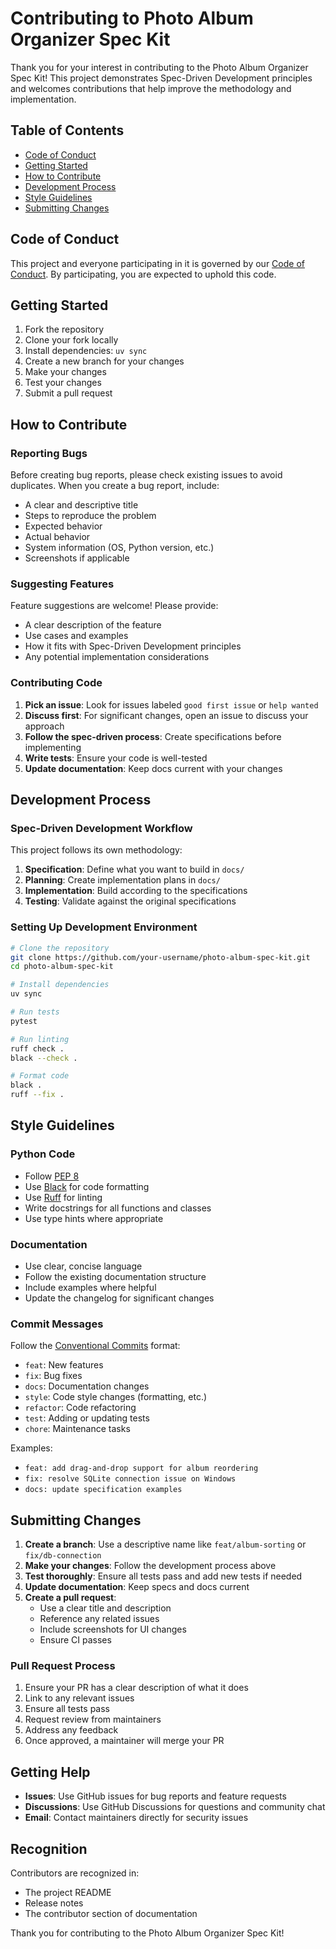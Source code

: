 # Contributing to Photo Album Organizer Spec Kit

Thank you for your interest in contributing to the Photo Album Organizer Spec Kit! This project demonstrates Spec-Driven Development principles and welcomes contributions that help improve the methodology and implementation.

## Table of Contents

- [Code of Conduct](#code-of-conduct)
- [Getting Started](#getting-started)
- [How to Contribute](#how-to-contribute)
- [Development Process](#development-process)
- [Style Guidelines](#style-guidelines)
- [Submitting Changes](#submitting-changes)

## Code of Conduct

This project and everyone participating in it is governed by our [Code of Conduct](CODE_OF_CONDUCT.md). By participating, you are expected to uphold this code.

## Getting Started

1. Fork the repository
2. Clone your fork locally
3. Install dependencies: `uv sync`
4. Create a new branch for your changes
5. Make your changes
6. Test your changes
7. Submit a pull request

## How to Contribute

### Reporting Bugs

Before creating bug reports, please check existing issues to avoid duplicates. When you create a bug report, include:

- A clear and descriptive title
- Steps to reproduce the problem
- Expected behavior
- Actual behavior
- System information (OS, Python version, etc.)
- Screenshots if applicable

### Suggesting Features

Feature suggestions are welcome! Please provide:

- A clear description of the feature
- Use cases and examples
- How it fits with Spec-Driven Development principles
- Any potential implementation considerations

### Contributing Code

1. **Pick an issue**: Look for issues labeled `good first issue` or `help wanted`
2. **Discuss first**: For significant changes, open an issue to discuss your approach
3. **Follow the spec-driven process**: Create specifications before implementing
4. **Write tests**: Ensure your code is well-tested
5. **Update documentation**: Keep docs current with your changes

## Development Process

### Spec-Driven Development Workflow

This project follows its own methodology:

1. **Specification**: Define what you want to build in `docs/`
2. **Planning**: Create implementation plans in `docs/`
3. **Implementation**: Build according to the specifications
4. **Testing**: Validate against the original specifications

### Setting Up Development Environment

```bash
# Clone the repository
git clone https://github.com/your-username/photo-album-spec-kit.git
cd photo-album-spec-kit

# Install dependencies
uv sync

# Run tests
pytest

# Run linting
ruff check .
black --check .

# Format code
black .
ruff --fix .
```

## Style Guidelines

### Python Code

- Follow [PEP 8](https://pep8.org/)
- Use [Black](https://github.com/psf/black) for code formatting
- Use [Ruff](https://github.com/astral-sh/ruff) for linting
- Write docstrings for all functions and classes
- Use type hints where appropriate

### Documentation

- Use clear, concise language
- Follow the existing documentation structure
- Include examples where helpful
- Update the changelog for significant changes

### Commit Messages

Follow the [Conventional Commits](https://www.conventionalcommits.org/) format:

- `feat`: New features
- `fix`: Bug fixes
- `docs`: Documentation changes
- `style`: Code style changes (formatting, etc.)
- `refactor`: Code refactoring
- `test`: Adding or updating tests
- `chore`: Maintenance tasks

Examples:
- `feat: add drag-and-drop support for album reordering`
- `fix: resolve SQLite connection issue on Windows`
- `docs: update specification examples`

## Submitting Changes

1. **Create a branch**: Use a descriptive name like `feat/album-sorting` or `fix/db-connection`
2. **Make your changes**: Follow the development process above
3. **Test thoroughly**: Ensure all tests pass and add new tests if needed
4. **Update documentation**: Keep specs and docs current
5. **Create a pull request**: 
   - Use a clear title and description
   - Reference any related issues
   - Include screenshots for UI changes
   - Ensure CI passes

### Pull Request Process

1. Ensure your PR has a clear description of what it does
2. Link to any relevant issues
3. Ensure all tests pass
4. Request review from maintainers
5. Address any feedback
6. Once approved, a maintainer will merge your PR

## Getting Help

- **Issues**: Use GitHub issues for bug reports and feature requests
- **Discussions**: Use GitHub Discussions for questions and community chat
- **Email**: Contact maintainers directly for security issues

## Recognition

Contributors are recognized in:
- The project README
- Release notes
- The contributor section of documentation

Thank you for contributing to the Photo Album Organizer Spec Kit!
